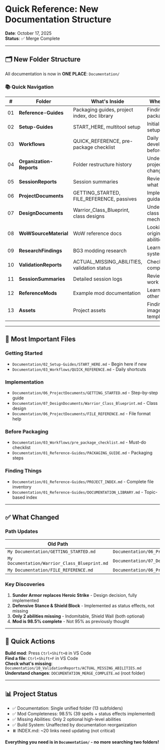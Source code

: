 # Quick Reference: New Documentation Structure

**Date**: October 17, 2025  
**Status**: ✅ Merge Complete

---

## 🗂️ New Folder Structure

All documentation is now in **ONE PLACE**: `Documentation/`

### 📚 Quick Navigation

| # | Folder | What's Inside | When to Use |
|---|--------|---------------|-------------|
| 01 | **Reference-Guides** | Packaging guides, project index, doc library | Finding files, packaging mod |
| 02 | **Setup-Guides** | START_HERE, multitool setup | Initial project setup |
| 03 | **Workflows** | QUICK_REFERENCE, pre-package checklist | Daily development, before builds |
| 04 | **Organization-Reports** | Folder restructure history | Understanding project changes |
| 05 | **SessionReports** | Session summaries | Reviewing what was done |
| 06 | **ProjectDocuments** | GETTING_STARTED, FILE_REFERENCE, passives | Implementation guidance |
| 07 | **DesignDocuments** | Warrior_Class_Blueprint, class designs | Understanding class mechanics |
| 08 | **WoWSourceMaterial** | WoW reference docs | Looking up original WoW abilities |
| 09 | **ResearchFindings** | BG3 modding research | Learning BG3 systems |
| 10 | **ValidationReports** | ACTUAL_MISSING_ABILITIES, validation status | Checking completeness |
| 11 | **SessionSummaries** | Detailed session logs | Reviewing work history |
| 12 | **ReferenceMods** | Example mod documentation | Learning from other mods |
| 13 | **Assets** | Project assets | Finding images, templates |

---

## 🎯 Most Important Files

### Getting Started
- `Documentation/02_Setup-Guides/START_HERE.md` - Begin here if new
- `Documentation/03_Workflows/QUICK_REFERENCE.md` - Daily shortcuts

### Implementation
- `Documentation/06_ProjectDocuments/GETTING_STARTED.md` - Step-by-step guide
- `Documentation/07_DesignDocuments/Warrior_Class_Blueprint.md` - Class design
- `Documentation/06_ProjectDocuments/FILE_REFERENCE.md` - File format help

### Before Packaging
- `Documentation/03_Workflows/pre_package_checklist.md` - Must-do checklist
- `Documentation/01_Reference-Guides/PACKAGING_GUIDE.md` - Packaging steps

### Finding Things
- `Documentation/01_Reference-Guides/PROJECT_INDEX.md` - Complete file inventory
- `Documentation/01_Reference-Guides/DOCUMENTATION_LIBRARY.md` - Topic-based index

---

## ✅ What Changed

### Path Updates

| Old Path | New Path |
|----------|----------|
| `My Documentation/GETTING_STARTED.md` | `Documentation/06_ProjectDocuments/GETTING_STARTED.md` |
| `My Documentation/Warrior_Class_Blueprint.md` | `Documentation/07_DesignDocuments/Warrior_Class_Blueprint.md` |
| `My Documentation/FILE_REFERENCE.md` | `Documentation/06_ProjectDocuments/FILE_REFERENCE.md` |

### Key Discoveries

1. **Sunder Armor replaces Heroic Strike** - Design decision, fully implemented
2. **Defensive Stance & Shield Block** - Implemented as status effects, not missing
3. **Only 2 abilities missing** - Indomitable, Shield Wall (both optional)
4. **Mod is 98.5% complete** - Not 95% as previously thought

---

## 🚀 Quick Actions

**Build mod**: Press `Ctrl+Shift+B` in VS Code  
**Find a file**: `Ctrl+Shift+F` in VS Code  
**Check what's missing**: `Documentation/10_ValidationReports/ACTUAL_MISSING_ABILITIES.md`  
**Understand changes**: `DOCUMENTATION_MERGE_COMPLETE.md` (root folder)

---

## 📊 Project Status

- ✅ Documentation: Single unified folder (13 subfolders)
- ✅ Mod Completeness: 98.5% (39 spells + status effects implemented)
- ✅ Missing Abilities: Only 2 optional high-level abilities
- ✅ Build System: Unaffected by documentation reorganization
- ⏸️ INDEX.md: ~20 links need updating (not critical)

**Everything you need is in `Documentation/` - no more searching two folders!**
